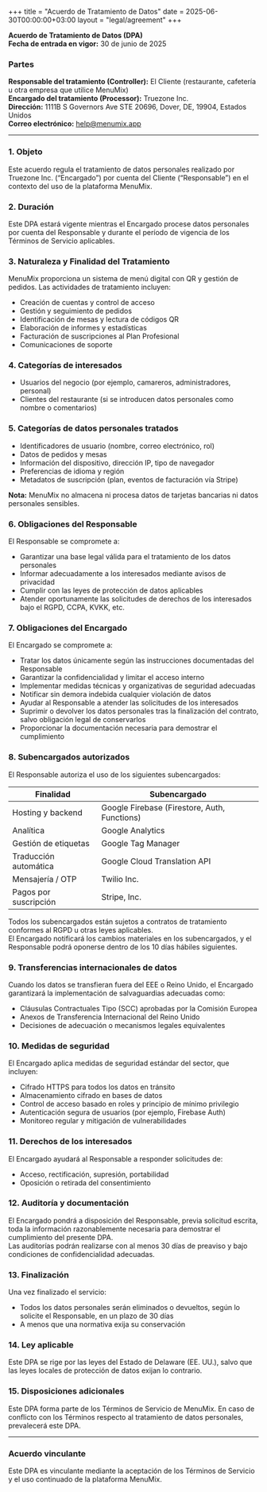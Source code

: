 +++
title = "Acuerdo de Tratamiento de Datos"
date = 2025-06-30T00:00:00+03:00
layout = "legal/agreement"
+++

**Acuerdo de Tratamiento de Datos (DPA)**  
**Fecha de entrada en vigor:** 30 de junio de 2025  

### Partes  
**Responsable del tratamiento (Controller):** El Cliente (restaurante, cafetería u otra empresa que utilice MenuMix)  
**Encargado del tratamiento (Processor):** Truezone Inc.  
**Dirección:** 1111B S Governors Ave STE 20696, Dover, DE, 19904, Estados Unidos  
**Correo electrónico:** help@menumix.app  

---

### 1. Objeto  
Este acuerdo regula el tratamiento de datos personales realizado por Truezone Inc. (“Encargado”) por cuenta del Cliente (“Responsable”) en el contexto del uso de la plataforma MenuMix.

### 2. Duración  
Este DPA estará vigente mientras el Encargado procese datos personales por cuenta del Responsable y durante el período de vigencia de los Términos de Servicio aplicables.

### 3. Naturaleza y Finalidad del Tratamiento  
MenuMix proporciona un sistema de menú digital con QR y gestión de pedidos. Las actividades de tratamiento incluyen:  
- Creación de cuentas y control de acceso  
- Gestión y seguimiento de pedidos  
- Identificación de mesas y lectura de códigos QR  
- Elaboración de informes y estadísticas  
- Facturación de suscripciones al Plan Profesional  
- Comunicaciones de soporte  

### 4. Categorías de interesados  
- Usuarios del negocio (por ejemplo, camareros, administradores, personal)  
- Clientes del restaurante (si se introducen datos personales como nombre o comentarios)

### 5. Categorías de datos personales tratados  
- Identificadores de usuario (nombre, correo electrónico, rol)  
- Datos de pedidos y mesas  
- Información del dispositivo, dirección IP, tipo de navegador  
- Preferencias de idioma y región  
- Metadatos de suscripción (plan, eventos de facturación vía Stripe)  

**Nota:** MenuMix no almacena ni procesa datos de tarjetas bancarias ni datos personales sensibles.

### 6. Obligaciones del Responsable  
El Responsable se compromete a:  
- Garantizar una base legal válida para el tratamiento de los datos personales  
- Informar adecuadamente a los interesados mediante avisos de privacidad  
- Cumplir con las leyes de protección de datos aplicables  
- Atender oportunamente las solicitudes de derechos de los interesados bajo el RGPD, CCPA, KVKK, etc.

### 7. Obligaciones del Encargado  
El Encargado se compromete a:  
- Tratar los datos únicamente según las instrucciones documentadas del Responsable  
- Garantizar la confidencialidad y limitar el acceso interno  
- Implementar medidas técnicas y organizativas de seguridad adecuadas  
- Notificar sin demora indebida cualquier violación de datos  
- Ayudar al Responsable a atender las solicitudes de los interesados  
- Suprimir o devolver los datos personales tras la finalización del contrato, salvo obligación legal de conservarlos  
- Proporcionar la documentación necesaria para demostrar el cumplimiento

### 8. Subencargados autorizados  
El Responsable autoriza el uso de los siguientes subencargados:

| Finalidad             | Subencargado                                  |
|-----------------------|-----------------------------------------------|
| Hosting y backend     | Google Firebase (Firestore, Auth, Functions)  |
| Analítica             | Google Analytics                              |
| Gestión de etiquetas  | Google Tag Manager                            |
| Traducción automática | Google Cloud Translation API                  |
| Mensajería / OTP      | Twilio Inc.                                   |
| Pagos por suscripción | Stripe, Inc.                                  |

Todos los subencargados están sujetos a contratos de tratamiento conformes al RGPD u otras leyes aplicables.  
El Encargado notificará los cambios materiales en los subencargados, y el Responsable podrá oponerse dentro de los 10 días hábiles siguientes.

### 9. Transferencias internacionales de datos  
Cuando los datos se transfieran fuera del EEE o Reino Unido, el Encargado garantizará la implementación de salvaguardias adecuadas como:  
- Cláusulas Contractuales Tipo (SCC) aprobadas por la Comisión Europea  
- Anexos de Transferencia Internacional del Reino Unido  
- Decisiones de adecuación o mecanismos legales equivalentes

### 10. Medidas de seguridad  
El Encargado aplica medidas de seguridad estándar del sector, que incluyen:  
- Cifrado HTTPS para todos los datos en tránsito  
- Almacenamiento cifrado en bases de datos  
- Control de acceso basado en roles y principio de mínimo privilegio  
- Autenticación segura de usuarios (por ejemplo, Firebase Auth)  
- Monitoreo regular y mitigación de vulnerabilidades

### 11. Derechos de los interesados  
El Encargado ayudará al Responsable a responder solicitudes de:  
- Acceso, rectificación, supresión, portabilidad  
- Oposición o retirada del consentimiento

### 12. Auditoría y documentación  
El Encargado pondrá a disposición del Responsable, previa solicitud escrita, toda la información razonablemente necesaria para demostrar el cumplimiento del presente DPA.  
Las auditorías podrán realizarse con al menos 30 días de preaviso y bajo condiciones de confidencialidad adecuadas.

### 13. Finalización  
Una vez finalizado el servicio:  
- Todos los datos personales serán eliminados o devueltos, según lo solicite el Responsable, en un plazo de 30 días  
- A menos que una normativa exija su conservación

### 14. Ley aplicable  
Este DPA se rige por las leyes del Estado de Delaware (EE. UU.), salvo que las leyes locales de protección de datos exijan lo contrario.

### 15. Disposiciones adicionales  
Este DPA forma parte de los Términos de Servicio de MenuMix. En caso de conflicto con los Términos respecto al tratamiento de datos personales, prevalecerá este DPA.

---

### Acuerdo vinculante  
Este DPA es vinculante mediante la aceptación de los Términos de Servicio y el uso continuado de la plataforma MenuMix.